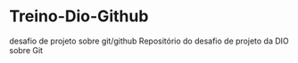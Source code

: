 # Treino-Dio-Github
desafio de projeto sobre git/github
Repositório do desafio de projeto da DIO sobre Git
